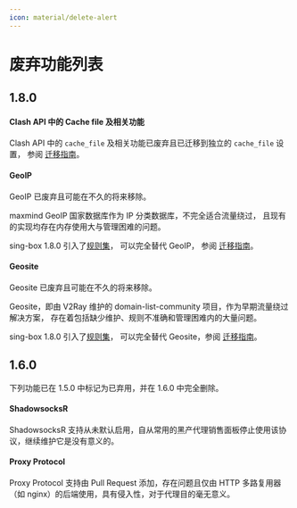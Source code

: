 ```yaml
---
icon: material/delete-alert
---
```


# 废弃功能列表

## 1.8.0

#### Clash API 中的 Cache file 及相关功能

Clash API 中的 `cache_file` 及相关功能已废弃且已迁移到独立的 `cache_file` 设置，
参阅 [迁移指南](/zh/migration/#clash-api)。

#### GeoIP

GeoIP 已废弃且可能在不久的将来移除。

maxmind GeoIP 国家数据库作为 IP 分类数据库，不完全适合流量绕过，
且现有的实现均存在内存使用大与管理困难的问题。

sing-box 1.8.0 引入了[规则集](/configuration/rule-set/)，
可以完全替代 GeoIP， 参阅 [迁移指南](/zh/migration/#geoip)。

#### Geosite

Geosite 已废弃且可能在不久的将来移除。

Geosite，即由 V2Ray 维护的 domain-list-community 项目，作为早期流量绕过解决方案，
存在着包括缺少维护、规则不准确和管理困难内的大量问题。

sing-box 1.8.0 引入了[规则集](/configuration/rule-set/)，
可以完全替代 Geosite，参阅 [迁移指南](/zh/migration/#geosite)。

## 1.6.0

下列功能已在 1.5.0 中标记为已弃用，并在 1.6.0 中完全删除。

#### ShadowsocksR

ShadowsocksR 支持从未默认启用，自从常用的黑产代理销售面板停止使用该协议，继续维护它是没有意义的。

#### Proxy Protocol

Proxy Protocol 支持由 Pull Request 添加，存在问题且仅由 HTTP 多路复用器（如 nginx）的后端使用，具有侵入性，对于代理目的毫无意义。
